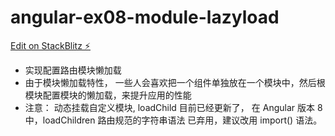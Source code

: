 # angular-ex08-module-lazyload

[Edit on StackBlitz ⚡️](https://stackblitz.com/edit/angular-ex08-module-lazyload)

- 实现配置路由模块懒加载
- 由于模块懒加载特性， 一些人会喜欢把一个组件单独放在一个模块中，然后根模块配置模块的懒加载，来提升应用的性能
- 注意： 动态挂载自定义模块, loadChild 目前已经更新了， 在 Angular 版本 8 中，loadChildren 路由规范的字符串语法 已弃用，建议改用 import() 语法。